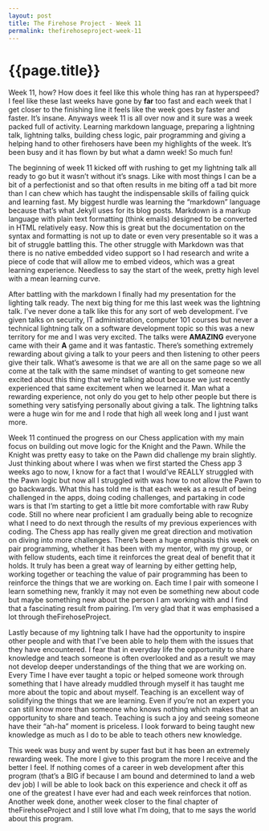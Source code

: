 ```yaml
---
layout: post
title: The Firehose Project - Week 11
permalink: thefirehoseproject-week-11
---
```


# {{page.title}}

Week 11, how? How does it feel like this whole thing has ran at hyperspeed? I feel like these last weeks have gone by **far** too fast and each week that I get closer to the finishing line it feels like the week goes by faster and faster. It’s insane. Anyways week 11 is all over now and it sure was a week packed full of activity. Learning markdown language, preparing a lightning talk, lightning talks, building chess logic, pair programming and giving a helping hand to other firehosers have been my highlights of the week. It’s been busy and it has flown by but what a damn week! So much fun!

The beginning of week 11 kicked off with rushing to get my lightning talk all ready to go but it wasn’t without it’s snags. Like with most things I can be a bit of a perfectionist and so that often results in me biting off a tad bit more than I can chew which has taught the indispensable skills of failing quick and learning fast. My biggest hurdle was learning the “markdown” language because that’s what Jekyll uses for its blog posts. Markdown is a markup language with plain text formatting (think emails) designed to be converted in HTML relatively easy. Now this is great but the documentation on the syntax and formatting is not up to date or even very presentable so it was a bit of struggle battling this. The other struggle with Markdown was that there is no native embedded video support so I had research and write a piece of code that will allow me to embed videos, which was a great learning experience. Needless to say the start of the week, pretty high level with a mean learning curve.

After battling with the markdown I finally had my presentation for the lighting talk ready. The next big thing for me this last week was the lightning talk. I’ve never done a talk like this for any sort of web development. I’ve given talks on security, IT administration, computer 101 courses but never a technical lightning talk on a software development topic so this was a new territory for me and I was very excited. The talks were **AMAZING** everyone came with their **A** game and it was fantastic. There’s something extremely rewarding about giving a talk to your peers and then listening to other peers give their talk. What’s awesome is that we are all on the same page so we all come at the talk with the same mindset of wanting to get someone new excited about this thing that we’re talking about because we just recently experienced that same excitement when we learned it. Man what a rewarding experience, not only do you get to help other people but there is something very satisfying personally about giving a talk. The lightning talks were a huge win for me and I rode that high all week long and I just want more. 

Week 11 continued the progress on our Chess application with my main focus on building out move logic for the Knight and the Pawn. While the Knight was pretty easy to take on the Pawn did challenge my brain slightly. Just thinking about where I was when we first started the Chess app 3 weeks ago to now, I know for a fact that I would’ve REALLY struggled with the Pawn logic but now all I struggled with was how to not allow the Pawn to go backwards. What this has told me is that each week as a result of being challenged in the apps, doing coding challenges, and partaking in code wars is that I’m starting to get a little bit more comfortable with raw Ruby code. Still no where near proficient I am gradually being able to recognize what I need to do next through the results of my previous experiences with coding. The Chess app has really given me great direction and motivation on diving into more challenges.
There’s been a huge emphasis this week on pair programming, whether it has been with my mentor, with my group, or with fellow students, each time it reinforces the great deal of benefit that it holds. It truly has been a great way of learning by either getting help, working together or teaching the value of pair programming has been to reinforce the things that we are working on. Each time I pair with someone I learn something new, frankly it may not even be something new about code but maybe something new about the person I am working with and I find that a fascinating result from pairing. I’m very glad that it was emphasised a lot through theFirehoseProject.

Lastly because of my lightning talk I have had the opportunity to inspire other people and with that I’ve been able to help them with the issues that they have encountered. I fear that in everyday life the opportunity to share knowledge and teach someone is often overlooked and as a result we may not develop deeper understandings of the thing that we are working on. Every Time I have ever taught a topic or helped someone work through something that I have already muddled through myself it has taught me more about the topic and about myself. Teaching is an excellent way of solidifying the things that we are learning. Even if you’re not an expert you can still know more than someone who knows nothing which makes that an opportunity to share and teach. Teaching is such a joy and seeing someone have their “ah-ha” moment is priceless. I look forward to being taught new knowledge as much as I do to be able to teach others new knowledge.

This week was busy and went by super fast but it has been an extremely rewarding week. The more I give to this program the more I receive and the better I feel. If nothing comes of a career in web development after this program (that’s a BIG if because I am bound and determined to land a web dev job) I will be able to look back on this experience and check it off as one of the greatest I have ever had and each week reinforces that notion. Another week done, another week closer to the final chapter of theFirehoseProject and I still love what I’m doing, that to me says the world about this program.
